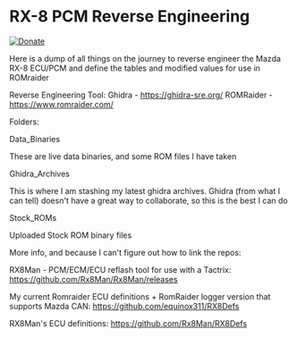 # RX-8 PCM Reverse Engineering


[![Donate](https://img.shields.io/badge/Donate-PayPal-green.svg)](https://www.paypal.com/cgi-bin/webscr?cmd=_donations&business=GA2ATM7VC5LZL&currency_code=USD&source=url)


Here is a dump of all things on the journey to reverse engineer the Mazda RX-8 ECU/PCM and define the tables and modified values for use in ROMraider


Reverse Engineering Tool: Ghidra - https://ghidra-sre.org/
ROMRaider - https://www.romraider.com/

Folders:

Data_Binaries

These are live data binaries, and some ROM files I have taken

Ghidra_Archives

This is where I am stashing my latest ghidra archives. Ghidra (from what I can tell) doesn't have a great way to collaborate, so this is the best I can do
	
Stock_ROMs

Uploaded Stock ROM binary files


More info, and because I can't figure out how to link the repos:

RX8Man - PCM/ECM/ECU reflash tool for use with a Tactrix: https://github.com/Rx8Man/Rx8Man/releases

My current Romraider ECU definitions + RomRaider logger version that supports Mazda CAN: https://github.com/equinox311/RX8Defs

RX8Man's ECU definitions: https://github.com/Rx8Man/RX8Defs
